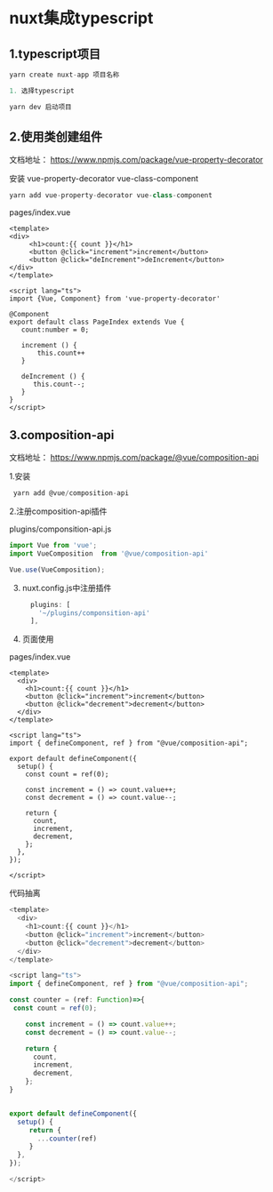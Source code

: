 # nuxt集成typescript

## 1.typescript项目

   ```javascript
   yarn create nuxt-app 项目名称
   
   1. 选择typescript
   
   yarn dev 启动项目
   ```

## 2.使用类创建组件

文档地址： https://www.npmjs.com/package/vue-property-decorator

安装 vue-property-decorator     vue-class-component

```javascript
yarn add vue-property-decorator vue-class-component
```

pages/index.vue

```vue
<template>
<div>
     <h1>count:{{ count }}</h1>
     <button @click="increment">increment</button>
     <button @click="deIncrement">deIncrement</button>
</div>
</template>

<script lang="ts">
import {Vue, Component} from 'vue-property-decorator'

@Component
export default class PageIndex extends Vue {
   count:number = 0;

   increment () {
       this.count++
   }

   deIncrement () {
      this.count--;
   }
}
</script>

```

## 3.composition-api

文档地址： https://www.npmjs.com/package/@vue/composition-api

1.安装

```javascript
 yarn add @vue/composition-api
```

2.注册composition-api插件

plugins/componsition-api.js

```javascript
import Vue from 'vue';
import VueComposition  from '@vue/composition-api'

Vue.use(VueComposition);
```

3. nuxt.config.js中注册插件

   ```javascript
     plugins: [
       '~/plugins/componsition-api'
     ],
   ```

4. 页面使用

pages/index.vue

```vue
<template>
  <div>
    <h1>count:{{ count }}</h1>
    <button @click="increment">increment</button>
    <button @click="decrement">decrement</button>
  </div>
</template>

<script lang="ts">
import { defineComponent, ref } from "@vue/composition-api";

export default defineComponent({
  setup() {
    const count = ref(0);

    const increment = () => count.value++;
    const decrement = () => count.value--;

    return {
      count,
      increment,
      decrement,
    };
  },
});

</script>
```



代码抽离

```javascript
<template>
  <div>
    <h1>count:{{ count }}</h1>
    <button @click="increment">increment</button>
    <button @click="decrement">decrement</button>
  </div>
</template>

<script lang="ts">
import { defineComponent, ref } from "@vue/composition-api";

const counter = (ref: Function)=>{
 const count = ref(0);

    const increment = () => count.value++;
    const decrement = () => count.value--;

    return {
      count,
      increment,
      decrement,
    };
}


export default defineComponent({
  setup() {
     return {
       ...counter(ref)
     }
  },
});

</script>
```





